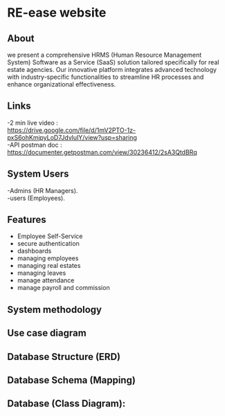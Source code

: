 # RE-ease website

## About
we present a comprehensive HRMS (Human Resource Management System) Software as a Service (SaaS) solution tailored specifically for real estate agencies. Our innovative platform integrates advanced technology with industry-specific functionalities to streamline HR processes and enhance organizational effectiveness.

## Links
-2 min live video :<br>
https://drive.google.com/file/d/1mV2PTO-1z-pxS6ohKmjpyLoD7JdvluIY/view?usp=sharing <br>
-API postman doc :<br>
https://documenter.getpostman.com/view/30236412/2sA3QtdBRq

## System Users
-Admins (HR Managers).<br>
-users (Employees).

## Features
- Employee Self-Service
- secure authentication
- dashboards
- managing employees
- managing real estates
- managing leaves
- manage attendance
- manage payroll and commission

## System methodology

## Use case diagram

## Database Structure (ERD)

## Database Schema (Mapping)

## Database (Class Diagram):
